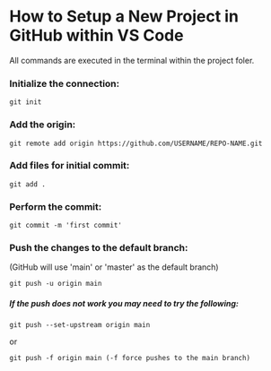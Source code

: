 # How to Setup a New Project in GitHub within VS Code

All commands are executed in the terminal within the project foler.

### Initialize the connection:
```
git init
```
### Add the origin:
```
git remote add origin https://github.com/USERNAME/REPO-NAME.git
```
### Add files for initial commit:
```
git add .
```
### Perform the commit:
```
git commit -m 'first commit'
```
### Push the changes to the default branch:
(GitHub will use 'main' or 'master' as the default branch)
```
git push -u origin main
```

##### If the push does not work you may need to try the following:
```
git push --set-upstream origin main
```
or 
```
git push -f origin main (-f force pushes to the main branch)
```

